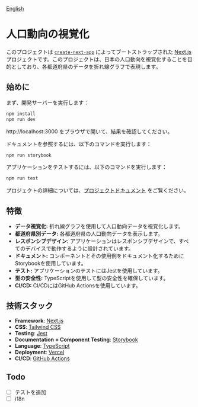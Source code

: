 [English](./README.md)

# 人口動向の視覚化

このプロジェクトは [`create-next-app`](https://github.com/vercel/next.js/tree/canary/packages/create-next-app)
によってブートストラップされた [Next.js](https://nextjs.org/)
プロジェクトです。このプロジェクトは、日本の人口動向を視覚化することを目的としており、各都道府県のデータを折れ線グラフで表現します。

## 始めに

まず、開発サーバーを実行します：

```bash
npm install
npm run dev
```

http://localhost:3000 をブラウザで開いて、結果を確認してください。

ドキュメントを参照するには、以下のコマンドを実行します：

```bash
npm run storybook
```

アプリケーションをテストするには、以下のコマンドを実行します：

```bash
npm run test
```

プロジェクトの詳細については、[プロジェクトドキュメント](https://population-trend-display-document.vercel.app/?path=/docs/introduction--docs)
をご覧ください。

## 特徴

- **データ視覚化:** 折れ線グラフを使用して人口動向データを視覚化します。
- **都道府県別データ:** 各都道府県の人口動向データを表示します。
- **レスポンシブデザイン:** アプリケーションはレスポンシブデザインで、すべてのデバイスで動作するように設計されています。
- **ドキュメント:** コンポーネントとその使用例をドキュメント化するためにStorybookを使用しています。
- **テスト:** アプリケーションのテストにはJestを使用しています。
- **型の安全性:** TypeScriptを使用して型の安全性を確保しています。
- **CI/CD:** CI/CDにはGitHub Actionsを使用しています。

## 技術スタック

- **Framework**: [Next.js](https://nextjs.org/)
- **CSS**: [Tailwind CSS](https://tailwindcss.com/)
- **Testing**: [Jest](https://jestjs.io/)
- **Documentation + Component Testing**: [Storybook](https://storybook.js.org/)
- **Language**: [TypeScript](https://www.typescriptlang.org/)
- **Deployment**: [Vercel](https://vercel.com/)
- **CI/CD**: [GitHub Actions](https://github.com)

## Todo

- [ ] テストを追加
- [ ] i18n

